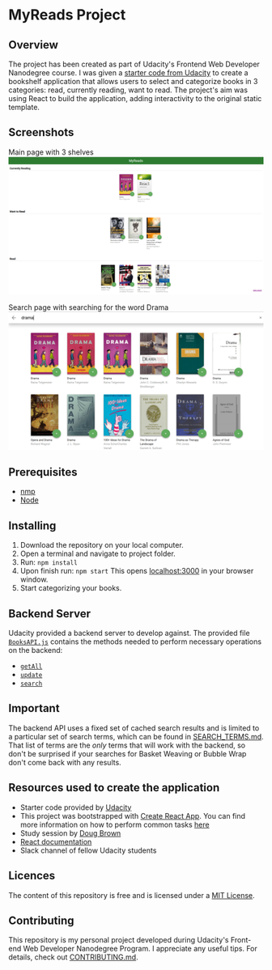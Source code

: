 # MyReads Project

## Overview
The project has been created as part of Udacity's Frontend Web Developer Nanodegree course. I was given a [starter code from Udacity](https://github.com/udacity/reactnd-project-myreads-starter) to create a bookshelf application that allows users to select and categorize books in 3 categories: read, currently reading, want to read. The project's aim was using React to build the application, adding interactivity to the original static template.

## Screenshots

Main page with 3 shelves
![Main page with the 3 shelves](src/images/screenshot2.png)

Search page with searching for the word Drama
![Search page with searching for Drama](src/images/screenshot1.png)

## Prerequisites
* [nmp](https://www.npmjs.com/)
* [Node](https://nodejs.org/en/)

## Installing
1. Download the repository on your local computer.
2. Open a terminal and navigate to project folder.
3. Run:
`npm install`
4. Upon finish run:
`npm start`
This opens [localhost:3000](localhost:3000) in your browser window.
5. Start categorizing your books.

## Backend Server
Udacity provided a backend server to develop against. The provided file [`BooksAPI.js`](src/BooksAPI.js) contains the methods needed to perform necessary operations on the backend:

* [`getAll`](#getall)
* [`update`](#update)
* [`search`](#search)

## Important
The backend API uses a fixed set of cached search results and is limited to a particular set of search terms, which can be found in [SEARCH_TERMS.md](SEARCH_TERMS.md). That list of terms are the _only_ terms that will work with the backend, so don't be surprised if your searches for Basket Weaving or Bubble Wrap don't come back with any results.

## Resources used to create the application
* Starter code provided by [Udacity](https://github.com/udacity/reactnd-project-myreads-starter)
* This project was bootstrapped with [Create React App](https://github.com/facebookincubator/create-react-app). You can find more information on how to perform common tasks [here](https://github.com/facebookincubator/create-react-app/blob/master/packages/react-scripts/template/README.md)
* Study session by [Doug Brown](https://www.youtube.com/watch?v=OcL7-7cRpkQ&feature=youtu.be)
* [React documentation](https://reactjs.org/)
* Slack channel of fellow Udacity students

## Licences
The content of this repository is free and is licensed under a [MIT License](https://choosealicense.com/licenses/mit/).

## Contributing
This repository is my personal project developed during Udacity's Front-end Web Developer Nanodegree Program. I appreciate any useful tips.
For details, check out [CONTRIBUTING.md](CONTRIBUTING.md).
